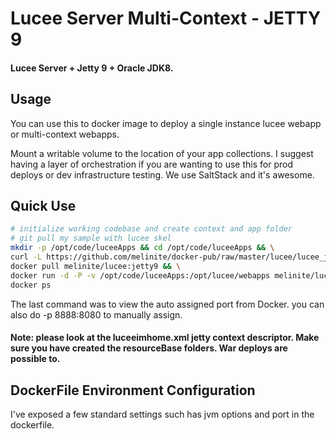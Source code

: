Lucee Server Multi-Context - JETTY 9
=================================

#### Lucee Server + Jetty 9 + Oracle JDK8.

## Usage

You can use this to docker image to deploy a single instance lucee webapp or multi-context webapps.

Mount a writable volume to the location of your app collections. I suggest having a layer of orchestration if you are wanting to use this for prod deploys or dev infrastructure testing. We use SaltStack and it's awesome.

## Quick Use
```bash
# initialize working codebase and create context and app folder
# git pull my sample with lucee skel
mkdir -p /opt/code/luceeApps && cd /opt/code/luceeApps && \
curl -L https://github.com/melinite/docker-pub/raw/master/lucee/lucee_jetty9/deploy/luceeSampleWebapp.tar.xz | tar -xJf - && \
docker pull melinite/lucee:jetty9 && \
docker run -d -P -v /opt/code/luceeApps:/opt/lucee/webapps melinite/lucee:jetty9 && \
docker ps
```
The last command was to view the auto assigned port from Docker. you can also do -p 8888:8080 to manually assign. 

#### Note: please look at the luceeimhome.xml jetty context descriptor. Make sure you have created the resourceBase folders. War deploys are possible to. 

## DockerFile Environment Configuration
I've exposed a few standard settings such has jvm options and port in the dockerfile.










  
